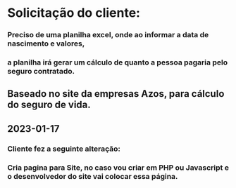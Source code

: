 
# Solicitação do cliente:
### Preciso de uma planilha excel, onde ao informar a data de nascimento e valores, 
### a planilha irá gerar um cálculo de quanto a pessoa pagaria pelo seguro contratado.
## Baseado no site da empresas Azos, para cálculo do seguro de vida.

## 2023-01-17
### Cliente fez a seguinte alteração:
### Cria pagina para Site, no caso vou criar em PHP ou Javascript e o desenvolvedor do site vai colocar essa página.

  